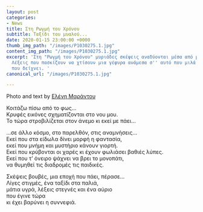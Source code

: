 ```yaml
---
layout: post
categories:
- News
title: Στη Ρωγμή του Χρόνου
subtitle: Ταξίδι του μυαλού...
date: 2020-01-15 23:00:00 +0000
thumb_img_path: "/images/P1030275.1.jpg"
content_img_path: "/images/P1030275.1.jpg"
excerpt: 'Στη "Ρωγμή του Χρόνου" μυριάδες σκέψεις αναδύονται μέσα από μια μόνο ματιά.
  Λέξεις που πασκίζουν να χτίσουν μια γέφυρα ανάμεσα σ'' αυτό που μιλά και σ'' εκείνο
  που δείχνει. '
canonical_url: "/images/P1030275.1.jpg"

---
```

Photo and text by <a href="https://www.facebook.com/nena.mar.9" target="blank">Ελένη Μαράντου</a>

Κοιτάζω πίσω από το φως...  
Κρυφές εικόνες σχηματίζονται στο νου μου.  
Το τώρα στροβιλίζεται στον άνεμο κι εκεί με πάει…

...σε άλλο κόσμο, στο παρελθόν, στις αναμνήσεις…  
Εκεί που στα είδωλα δίνει μορφή η φαντασία,  
εκεί που μνήμη και μυστήριο κάνουν γιορτή.  
Εκεί που κρύβονται οι χαρές κι έχουν φωλιάσει βαθιές λύπες.  
Εκεί που τ’ όνειρο ψάχνει να βρει το μονοπάτι,  
να θυμηθεί τις διαδρομές τις παιδικές.

Σκέψεις βουβές, μια εποχή που πάει, πέρασε…  
Λίγες στιγμές, ένα ταξίδι στα παλιά,  
μάτια υγρά, λέξεις στεγνές και ένα αύριο  
που έγινε τώρα  
κι έχει βαρύνει η συννεφιά.